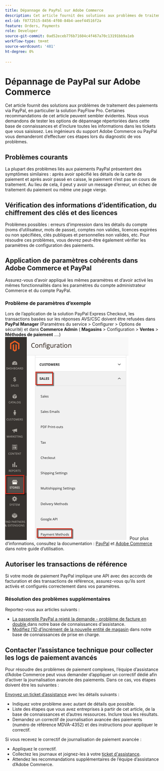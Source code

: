 ```yaml
---
title: Dépannage de PayPal sur Adobe Commerce
description: Cet article fournit des solutions aux problèmes de traitement des paiements via PayPal, en particulier la solution PayFlow Pro. Certaines recommandations de cet article peuvent sembler évidentes. Nous vous demandons de tester les options de dépannage répertoriées dans cette base de connaissances et d’inclure toutes les informations dans les tickets que vous saisissez. Les ingénieurs du support Adobe Commerce ou PayPal vous demanderont d’effectuer ces étapes lors du diagnostic de vos problèmes.
exl-id: f0772515-8456-4f08-84b4-aeef44516f2a
feature: Orders, Payments
role: Developer
source-git-commit: 0ad52eceb776b71604c4f467a70c13191bb9a1eb
workflow-type: tm+mt
source-wordcount: '481'
ht-degree: 0%

---
```


# Dépannage de PayPal sur Adobe Commerce

Cet article fournit des solutions aux problèmes de traitement des paiements via PayPal, en particulier la solution PayFlow Pro. Certaines recommandations de cet article peuvent sembler évidentes. Nous vous demandons de tester les options de dépannage répertoriées dans cette base de connaissances et d’inclure toutes les informations dans les tickets que vous saisissez. Les ingénieurs du support Adobe Commerce ou PayPal vous demanderont d’effectuer ces étapes lors du diagnostic de vos problèmes.

## Problèmes courants

La plupart des problèmes liés aux paiements PayPal présentent des symptômes similaires : après avoir spécifié les détails de la carte de paiement et après avoir passé en caisse, le paiement n’est pas en cours de traitement. Au lieu de cela, il peut y avoir un message d’erreur, un échec de traitement du paiement ou même une page vierge.

## Vérification des informations d’identification, du chiffrement des clés et des licences

Problèmes possibles : erreurs d’impression dans les détails du compte (noms d’utilisateur, mots de passe), comptes non valides, licences expirées ou non spécifiées, clés publiques et personnelles non valides, etc. Pour résoudre ces problèmes, vous devrez peut-être également vérifier les paramètres de configuration des paiements.

## Application de paramètres cohérents dans Adobe Commerce et PayPal

Assurez-vous d’avoir appliqué les mêmes paramètres et d’avoir activé les mêmes fonctionnalités dans les paramètres du compte administrateur Commerce et du compte PayPal.

### Problème de paramètres d’exemple

Lors de l’application de la solution PayPal Express Checkout, les transactions basées sur les réponses AVS/CSC doivent être refusées dans **PayPal Manager** (Paramètres du service > Configurer > Options de sécurité) et dans **Commerce Admin** ( **Magasins** > Configuration > **Ventes** > **Méthodes de paiement** ....)
![magento_paypal_settings_2.4.1.png](assets/magento_paypal_settings_2.4.1.png)
Pour plus d’informations, consultez la documentation : [PayPal](https://www.paypalobjects.com/en_US/vhelp/paypalmanager_help/setup.htm) et [Adobe Commerce](/docs/commerce-admin/stores-sales/payments/paypal/paypal-express-checkout.html) dans notre guide d’utilisation.

## Autoriser les transactions de référence

Si votre mode de paiement PayPal implique une API avec des accords de facturation et des transactions de référence, assurez-vous qu’ils sont activés et configurés correctement dans vos paramètres.

### Résolution des problèmes supplémentaires

Reportez-vous aux articles suivants :

* [ La passerelle PayPal a rejeté la demande - problème de facture en double ](/help/troubleshooting/payments/paypal-gateway-rejected-request-duplicate-invoice-issue.md) dans notre base de connaissances d&#39;assistance.
* [Modifiez l’ID d’incrément de la nouvelle entité de magasin](/help/how-to/general/change-increment-id-for-a-db-entity-order-invoice-credit-memo-etc-on-particular-store.md) dans notre base de connaissances de prise en charge.

## Contacter l’assistance technique pour collecter les logs de paiement avancés

Pour résoudre des problèmes de paiement complexes, l’équipe d’assistance d’Adobe Commerce peut vous demander d’appliquer un correctif dédié afin d’activer la journalisation avancée des paiements. Dans ce cas, vos étapes doivent être les suivantes :

[Envoyez un ticket d’assistance](/help/help-center-guide/help-center/magento-help-center-user-guide.md#submit-ticket) avec les détails suivants :

* Indiquez votre problème avec autant de détails que possible.
* Liste des étapes que vous avez entreprises à partir de cet article, de la base de connaissances et d’autres ressources. Inclure tous les résultats.
* Demandez un correctif de journalisation avancée des paiements (numéro de référence MDVA-4352) et des instructions pour appliquer le correctif.

Si vous recevez le correctif de journalisation de paiement avancée :

* Appliquez le correctif.
* Collectez les journaux et joignez-les à votre [ticket d&#39;assistance](/help/help-center-guide/help-center/magento-help-center-user-guide.md#submit-ticket).
* Attendez les recommandations supplémentaires de l’équipe d’assistance d’Adobe Commerce.
